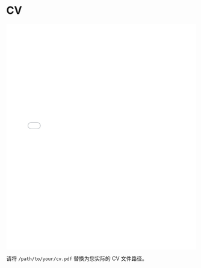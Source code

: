 # CV

<embed src="/path/to/your/cv.pdf" type="application/pdf" width="100%" height="600px" />

请将 `/path/to/your/cv.pdf` 替换为您实际的 CV 文件路径。